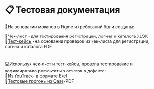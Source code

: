 # 📋 Тестовая документация  

📃На основании мокапов в Figme  и требований были созданы:

📍[Чек-лист ](https://docs.google.com/spreadsheets/d/1rUxwCpDI-MCtjhRQSz7fd7rcdYHkT47dN-sNfYM5oT0/edit?usp=sharing) - для тестирования регистрации, логина и каталога XLSX  
📍[Тест-кейсы](https://drive.google.com/file/d/1rzOW603CVkBX3PEHWW5Zcy6_xtBkhSs7/view?usp=sharing) -на основании проверок из чек-листа для регистрации, логина и каталога PDF   
 #

💻Используя чек-лист и тест-кейсы, провела тестирование и зафиксировала результаты в отчетах о дефекте:  
📍[Из YouTrack](https://docs.google.com/spreadsheets/d/14T2C3e2LBzXTdWVyTq1R4Kr8zPGNfnST/edit?usp=sharing&ouid=112728395670742137623&rtpof=true&sd=true)- в формате Exel  
📍[Тестовые прогоны из Qase](https://drive.google.com/drive/folders/1ivzsDUe5pQhpo0vYkdR4EkqiTgdueH9g?usp=share_link)-PDF
